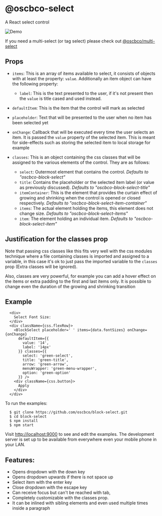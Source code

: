 # @oscbco-select

A React select control

![Demo](https://oscbco.github.io/images/block-select-demo.gif)

If you need a multi-select (or tag select) please check out [@oscbco/multi-select](https://github.com/oscbco/multi-select)

## Props
- `items`: This is an array of items available to select, it consists of objects with at least the property: `value`.
Additionally an item object can have the following property:

  - `label`: This is the text presented to the user, if it's not present then the `value` is title cased and used instead.

- `defaultItem`: This is the item that the control will mark as selected

- `placeholder`: Text that will be presented to the user when no item has been selected yet

- `onChange`: Callback that will be executed every time the user selects an item. It is passed the `value` property of the selected item. This is meant for side-effects such as storing the selected item to local storage for example

- `classes`: This is an object containing the css classes that will be assigned to the various elements of the control. They are as follows:
  - `select`: Outermost element that contains the control. *Defaults to "oscbco-block-select"*
  - `title`: Contains the placeholder or the selected item label (or value as previously discussed). *Defaults to "oscbco-block-select-title"*
  - `itemContainer`: This is the element that provides the curtain effect of growing and shrinking when the control is opened or closed respectively. *Defaults to "oscbco-block-select-item-container"*
  - `items`: The actual element holding the items, this element does not change size. *Defaults to "oscbco-block-select-items"*
  - `item`: The element holding an individual item. *Defaults to "oscbco-block-select-item"*

## Justification for the classes prop
Note that passing css classes like this fits very well with the css modules technique where a file containing classes is imported and assigned to a variable, in this case it's ok to just pass the imported variable to the `classes` prop (Extra classes will be ignored).

Also, classes are very powerful, for example you can add a hover effect on the items or extra padding to the first and last items only. It is possible to change even the duration of the growing and shrinking transition


## Example

```JS
  <div>
    Select Font Size:
  </div>
  <div className={css.flexRow}>
    <BlockSelect placeholder=' ' items={data.fontSizes} onChange={onChange}
      defaultItem={{
        value: '14',
        label: '14px'
      }} classes={{
        select: 'green-select',
        title: 'green-title',
        arrow: 'green-arrow',
        menuWrapper: 'green-menu-wrapper',
        option: 'green-option'
      }} />
    <div className={css.button}>
      Apply
    </div>
  </div>
```
To run the examples:

      $ git clone https://github.com/oscbco/block-select.git
      $ cd block-select
      $ npm install
      $ npm start

  Visit [http://localhost:9000](http://localhost:9000) to see and edit the examples. The development server is set up to be available from everywhere even your mobile phone in your LAN.

## Features:
- Opens dropdown with the down key
- Opens dropdown upwards if there is not space up
- Select item with the enter key
- Close dropdown with the escape key
- Can receive focus but can't be reached with tab,
- Completely customizable with the classes prop.
- It can be inlined with sibling elements and even used multiple times inside a paragraph
